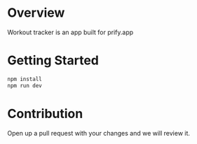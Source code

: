# Overview

Workout tracker is an app built for prify.app

# Getting Started

```bash
npm install
npm run dev
```

# Contribution

Open up a pull request with your changes and we will review it.
